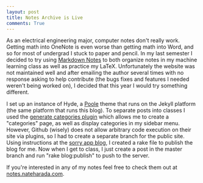 ```yaml
---
layout: post
title: Notes Archive is Live 
comments: True
---
```

As an electrical engineering major, computer notes don't really work. Getting math into OneNote is even worse than getting math into Word, and so for most of undergrad I stuck to paper and pencil. In my last semester I decided to try using [Markdown Notes](http://www.markdownnotes.com) to both organize notes in my machine learning class as well as practice my LaTeX. Unfortunately the website was not maintained well and after emailing the author several times with no response asking to help contribute (the bugs fixes and features I needed weren't being worked on), I decided that this year I would try something different.

I set up an instance of Hyde, a [Poole](http://www.getpoole.com) theme that runs on the Jekyll platform (the same platform that runs this blog). To separate posts into classes I used the [generate categories plugin](http://github.com/recurser/jekyll-plugins) which allows me to create a "categories" page, as well as display categories in my sidebar menu. However, Github (wisely) does not allow arbitrary code execution on their site via plugins, so I had to create a separate branch for the public site. Using instructions at the [sorry app blog](http://blog.sorryapp.com/blogging-with-jekyll/2014/01/31/using-jekyll-plugins-on-github-pages.html), I created a rake file to publish the blog for me. Now when I get to class, I just create a post in the master branch and run "rake blog:publish" to push to the server.

If you're interested in any of my notes feel free to check them out at [notes.nateharada.com](http://notes.nateharada.com).
